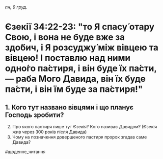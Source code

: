 
_пн, 9 груд._

# Єзекії 34:22-23: "то Я спасу́ отару Свою, і вона не буде вже за здо́бич, і Я розсуджу́ між вівцею та вівцею! І поставлю над ними одно́го па́стиря, і він буде їх па́сти, — раба Мого Давида, він їх буде па́сти, і він їм буде за па́стиря!"

## 1. Кого тут названо вівцями і що планує Господь зробити?
2. Про якого пастиря пише тут Єзекія? Кого називає Давидом? (Єзекія жив через 300 років після Давида)
3. Чому на позначення довершеного пастиря пророк згадав саме Давида?

#щоденне_читання
